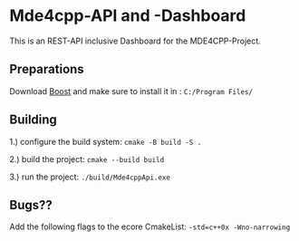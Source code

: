 # Mde4cpp-API and -Dashboard

This is an REST-API inclusive Dashboard for the MDE4CPP-Project.

## Preparations
Download [Boost](https://www.boost.org/users/download/) and make sure to install it in :
``C:/Program Files/``

## Building
1.) configure the build system: ``cmake -B build -S .``

2.) build the project: ``cmake --build build``

3.) run the project: ``./build/Mde4cppApi.exe``

## Bugs??
Add the following flags to the ecore CmakeList: ``-std=c++0x -Wno-narrowing``